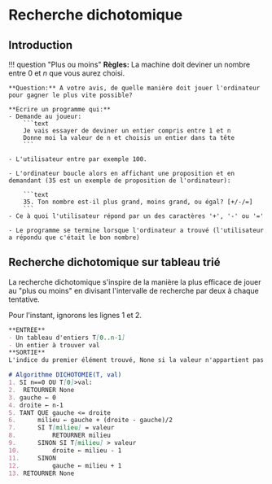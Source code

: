 # Recherche dichotomique


## Introduction


!!! question "Plus ou moins"
    **Règles:** La machine doit deviner un nombre entre 0 et $n$ que vous aurez choisi.

    **Question:** A votre avis, de quelle manière doit jouer l'ordinateur pour gagner le plus vite possible?
    
    **Ecrire un programme qui:** 
    - Demande au joueur:
        ```text
        Je vais essayer de deviner un entier compris entre 1 et n
        Donne moi la valeur de n et choisis un entier dans ta tête
        ```

    - L'utilisateur entre par exemple 100.

    - L'ordinateur boucle alors en affichant une proposition et en demandant (35 est un exemple de proposition de l'ordinateur):

        ```text
        35. Ton nombre est-il plus grand, moins grand, ou égal? [+/-/=]
        ```
    - Ce à quoi l'utilisateur répond par un des caractères '+', '-' ou '='

    - Le programme se termine lorsque l'ordinateur a trouvé (l'utilisateur a répondu que c'était le bon nombre)

## Recherche dichotomique sur tableau trié

La recherche dichotomique s'inspire de la manière la plus efficace de jouer au "plus ou moins" en divisant l'intervalle de recherche par deux à chaque tentative.

Pour l'instant, ignorons les lignes 1 et 2. 

```markdown
**ENTRÉE** 
- Un tableau d'entiers T[0..n-1]
- Un entier à trouver val
**SORTIE** 
L'indice du premier élément trouvé, None si la valeur n'appartient pas au tableau.

# Algorithme DICHOTOMIE(T, val)
1. SI n==0 OU T[0]>val:
2. 	RETOURNER None
3. gauche ← 0
4. droite ← n-1
5. TANT QUE gauche <= droite
6.      milieu ← gauche + (droite - gauche)/2
7.      SI T[milieu] = valeur
8.          RETOURNER milieu
9.      SINON SI T[milieu] > valeur
10.         droite ← milieu - 1
11.     SINON
12.         gauche ← milieu + 1
13. RETOURNER None
```

